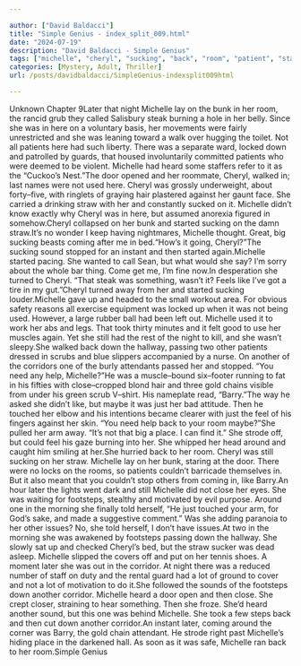 ```yaml
---

author: ["David Baldacci"]
title: "Simple Genius - index_split_009.html"
date: "2024-07-19"
description: "David Baldacci - Simple Genius"
tags: ["michelle", "cheryl", "sucking", "back", "room", "patient", "started", "another", "night", "bunk", "heard", "door", "used", "straw", "coming", "sound", "feel", "like", "still", "corridor", "one", "around", "later", "footstep", "lay"]
categories: [Mystery, Adult, Thriller]
url: /posts/davidbaldacci/SimpleGenius-indexsplit009html

---
```



Unknown
Chapter 9Later that night Michelle lay on the bunk in her room, the rancid grub they called Salisbury steak burning a hole in her belly. Since she was in here on a voluntary basis, her movements were fairly unrestricted and she was leaning toward a walk over hugging the toilet. Not all patients here had such liberty. There was a separate ward, locked down and patrolled by guards, that housed involuntarily committed patients who were deemed to be violent. Michelle had heard some staffers refer to it as the “Cuckoo’s Nest.”The door opened and her roommate, Cheryl, walked in; last names were not used here. Cheryl was grossly underweight, about forty–five, with ringlets of graying hair plastered against her gaunt face. She carried a drinking straw with her and constantly sucked on it. Michelle didn’t know exactly why Cheryl was in here, but assumed anorexia figured in somehow.Cheryl collapsed on her bunk and started sucking on the damn straw.It’s no wonder I keep having nightmares, Michelle thought. Great, big sucking beasts coming after me in bed.“How’s it going, Cheryl?”The sucking sound stopped for an instant and then started again.Michelle started pacing. She wanted to call Sean, but what would she say? I’m sorry about the whole bar thing. Come get me, I’m fine now.In desperation she turned to Cheryl. “That steak was something, wasn’t it? Feels like I’ve got a tire in my gut.”Cheryl turned away from her and started sucking louder.Michelle gave up and headed to the small workout area. For obvious safety reasons all exercise equipment was locked up when it was not being used. However, a large rubber ball had been left out. Michelle used it to work her abs and legs. That took thirty minutes and it felt good to use her muscles again. Yet she still had the rest of the night to kill, and she wasn’t sleepy.She walked back down the hallway, passing two other patients dressed in scrubs and blue slippers accompanied by a nurse. On another of the corridors one of the burly attendants passed her and stopped. “You need any help, Michelle?”He was a muscle–bound six–footer running to fat in his fifties with close–cropped blond hair and three gold chains visible from under his green scrub V–shirt. His nameplate read, “Barry.”The way he asked she didn’t like, but maybe it was just her bad attitude. Then he touched her elbow and his intentions became clearer with just the feel of his fingers against her skin. “You need help back to your room maybe?”She pulled her arm away. “It’s not that big a place. I can find it.” She strode off, but could feel his gaze burning into her. She whipped her head around and caught him smiling at her.She hurried back to her room. Cheryl was still sucking on her straw. Michelle lay on her bunk, staring at the door. There were no locks on the rooms, so patients couldn’t barricade themselves in. But it also meant that you couldn’t stop others from coming in, like Barry.An hour later the lights went dark and still Michelle did not close her eyes. She was waiting for footsteps, stealthy and motivated by evil purpose. Around one in the morning she finally told herself, “He just touched your arm, for God’s sake, and made a suggestive comment.” Was she adding paranoia to her other issues? No, she told herself, I don’t have issues.At two in the morning she was awakened by footsteps passing down the hallway. She slowly sat up and checked Cheryl’s bed, but the straw sucker was dead asleep. Michelle slipped the covers off and put on her tennis shoes. A moment later she was out in the corridor. At night there was a reduced number of staff on duty and the rental guard had a lot of ground to cover and not a lot of motivation to do it.She followed the sounds of the footsteps down another corridor. Michelle heard a door open and then close. She crept closer, straining to hear something. Then she froze. She’d heard another sound, but this one was behind Michelle. She took a few steps back and then cut down another corridor.An instant later, coming around the corner was Barry, the gold chain attendant. He strode right past Michelle’s hiding place in the darkened hall. As soon as it was safe, Michelle ran back to her room.Simple Genius
